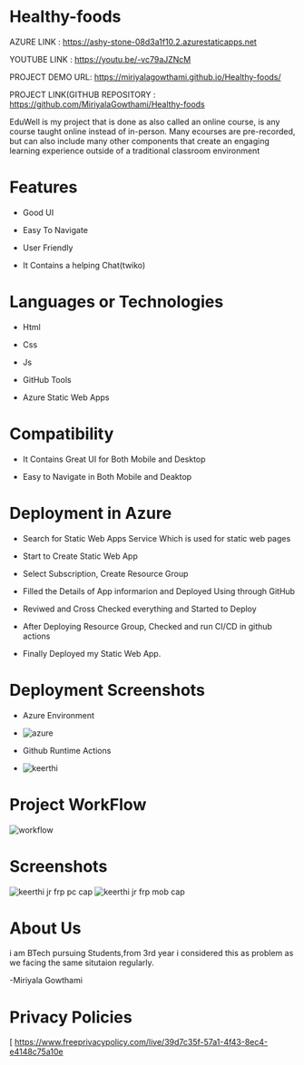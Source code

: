 # Healthy-foods
AZURE LINK : https://ashy-stone-08d3a1f10.2.azurestaticapps.net

YOUTUBE LINK : https://youtu.be/-vc79aJZNcM

PROJECT DEMO URL: https://miriyalagowthami.github.io/Healthy-foods/


PROJECT LINK(GITHUB REPOSITORY : https://github.com/MiriyalaGowthami/Healthy-foods





EduWell is my project that is done as also called an online course, is any course taught online instead of in-person. Many ecourses are pre-recorded, but can also include many other components that create an engaging learning experience outside of a traditional classroom environment

# Features
-  Good UI

-  Easy To Navigate

-  User Friendly

-  It Contains a helping Chat(twiko)



# Languages or Technologies

-  Html

-  Css

-  Js

-  GitHub Tools

-  Azure Static Web Apps

# Compatibility
 -  It Contains Great UI for Both Mobile and Desktop
 
 -  Easy to Navigate in Both Mobile and Deaktop

# Deployment in Azure

-  Search for Static Web Apps Service Which is used for static web pages

-  Start to Create Static Web App

-  Select Subscription, Create Resource Group 

-  Filled the Details of App informarion and Deployed Using through GitHub

-  Reviwed and Cross Checked everything and Started to Deploy 

-  After Deploying Resource Group, Checked and run CI/CD in github actions 

-  Finally Deployed my Static Web App.

# Deployment  Screenshots

- Azure Environment
- ![azure](https://user-images.githubusercontent.com/85716910/198466082-e678fd3f-20d2-44c6-b86c-c516d4ba3682.PNG)


- Github Runtime Actions
- ![keerthi](https://user-images.githubusercontent.com/85716910/198419187-b0398e18-3559-43b6-b656-ea37a3862f5c.PNG)

# Project WorkFlow

![workflow](https://user-images.githubusercontent.com/85716910/198467281-4b2e349b-3426-4c79-966a-05557f91100a.PNG)

 
# Screenshots
![keerthi jr frp pc cap](https://user-images.githubusercontent.com/85716910/197338213-1d7c86d4-9f9e-431a-b0ab-29bd9dbc6cdb.PNG)
![keerthi jr frp mob cap](https://user-images.githubusercontent.com/85716910/197338218-a21d0704-a24e-463f-bc5f-5d23c52040b9.PNG)


# About Us
i am BTech pursuing Students,from 3rd year i considered this as problem as we facing the same situtaion regularly.

-Miriyala Gowthami


# Privacy Policies 
[
https://www.freeprivacypolicy.com/live/39d7c35f-57a1-4f43-8ec4-e4148c75a10e
